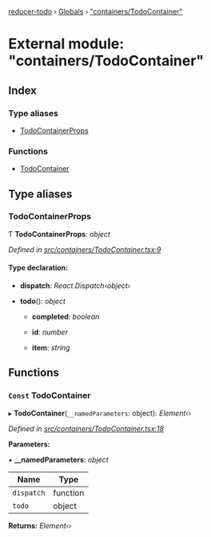 [reducer-todo](../README.md) › [Globals](../globals.md) › ["containers/TodoContainer"](_containers_todocontainer_.md)

# External module: "containers/TodoContainer"

## Index

### Type aliases

* [TodoContainerProps](_containers_todocontainer_.md#todocontainerprops)

### Functions

* [TodoContainer](_containers_todocontainer_.md#const-todocontainer)

## Type aliases

###  TodoContainerProps

Ƭ **TodoContainerProps**: *object*

*Defined in [src/containers/TodoContainer.tsx:9](https://github.com/fwesss/reducer-todo/blob/24fbc8d/reducer-todo/src/containers/TodoContainer.tsx#L9)*

#### Type declaration:

* **dispatch**: *React.Dispatch‹object›*

* **todo**(): *object*

  * **completed**: *boolean*

  * **id**: *number*

  * **item**: *string*

## Functions

### `Const` TodoContainer

▸ **TodoContainer**(`__namedParameters`: object): *Element‹›*

*Defined in [src/containers/TodoContainer.tsx:18](https://github.com/fwesss/reducer-todo/blob/24fbc8d/reducer-todo/src/containers/TodoContainer.tsx#L18)*

**Parameters:**

▪ **__namedParameters**: *object*

Name | Type |
------ | ------ |
`dispatch` | function |
`todo` | object |

**Returns:** *Element‹›*
